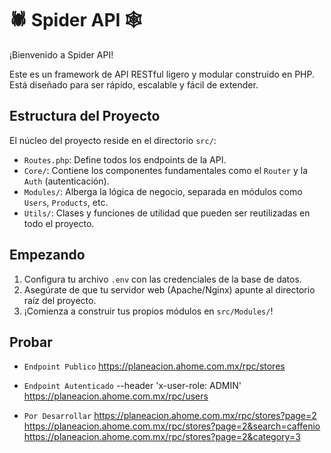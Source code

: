 # 🕷️ Spider API 🕸️

¡Bienvenido a Spider API!

Este es un framework de API RESTful ligero y modular construido en PHP. Está diseñado para ser rápido, escalable y fácil de extender.

## Estructura del Proyecto

El núcleo del proyecto reside en el directorio `src/`:

- `Routes.php`: Define todos los endpoints de la API.
- `Core/`: Contiene los componentes fundamentales como el `Router` y la `Auth` (autenticación).
- `Modules/`: Alberga la lógica de negocio, separada en módulos como `Users`, `Products`, etc.
- `Utils/`: Clases y funciones de utilidad que pueden ser reutilizadas en todo el proyecto.

## Empezando

1.  Configura tu archivo `.env` con las credenciales de la base de datos.
2.  Asegúrate de que tu servidor web (Apache/Nginx) apunte al directorio raíz del proyecto.
3.  ¡Comienza a construir tus propios módulos en `src/Modules/`!

## Probar

- `Endpoint Publico`
  https://planeacion.ahome.com.mx/rpc/stores

- `Endpoint Autenticado`
  --header 'x-user-role: ADMIN'
  https://planeacion.ahome.com.mx/rpc/users

- `Por Desarrollar`
  https://planeacion.ahome.com.mx/rpc/stores?page=2
  https://planeacion.ahome.com.mx/rpc/stores?page=2&search=caffenio
  https://planeacion.ahome.com.mx/rpc/stores?page=2&category=3
